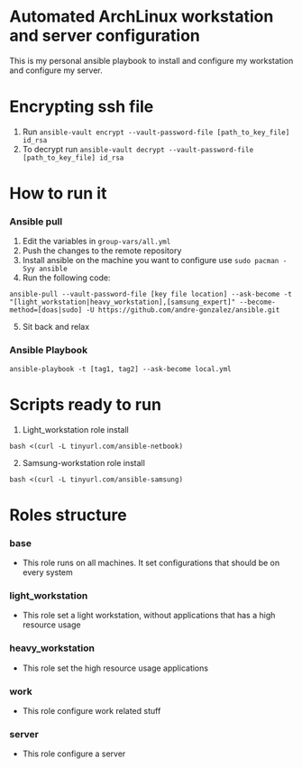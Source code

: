 # Automated ArchLinux workstation and server configuration
This is my personal ansible playbook to install and configure my workstation and configure my server.


# Encrypting ssh file
1. Run `ansible-vault encrypt --vault-password-file [path_to_key_file] id_rsa`
2. To decrypt run `ansible-vault decrypt --vault-password-file [path_to_key_file] id_rsa`

# How to run it
### Ansible pull
1. Edit the variables in `group-vars/all.yml`
2. Push the changes to the remote repository
3. Install ansible on the machine you want to configure use `sudo pacman -Syy ansible`
4. Run the following code:
```
ansible-pull --vault-password-file [key file location] --ask-become -t "[light_workstation|heavy_workstation],[samsung_expert]" --become-method=[doas|sudo] -U https://github.com/andre-gonzalez/ansible.git
```
5. Sit back and relax

### Ansible Playbook

```
ansible-playbook -t [tag1, tag2] --ask-become local.yml
```

# Scripts ready to run
1. Light_workstation role install
```
bash <(curl -L tinyurl.com/ansible-netbook)
```

2. Samsung-workstation role install
```
bash <(curl -L tinyurl.com/ansible-samsung)
```

# Roles structure
### base
- This role runs on all machines. It set configurations that should be on every system
### light_workstation
- This role set a light workstation, without applications that has a high resource usage
### heavy_workstation
- This role set the high resource usage applications
### work
- This role configure work related stuff
### server
- This role configure a server
